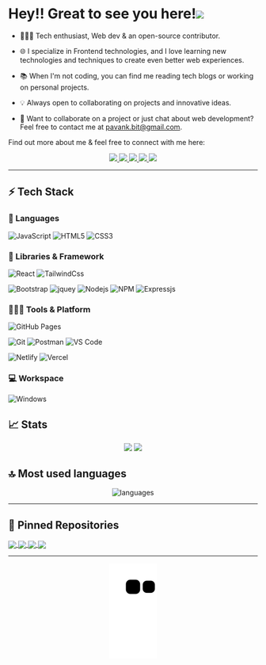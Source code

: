 # Hey!! Great to see you here!<img src="https://media.giphy.com/media/hvRJCLFzcasrR4ia7z/giphy.gif" width="30px">

* 🧑🏻‍💻 Tech enthusiast, Web dev & an open-source contributor. 

* 🌐 I specialize in Frontend technologies, and I love learning new technologies and techniques to create even better web experiences.

* 📚 When I'm not coding, you can find me reading tech blogs or working on personal projects.

* 💡 Always open to collaborating on projects and innovative ideas.  

* 📧 Want to collaborate on a project or just chat about web development? Feel free to contact me at pavank.bit@gmail.com.

Find out more about me & feel free to connect with me here:

<p align="center">
	<a href="https://www.linkedin.com/in/pavan-kulkarni-91293b212">
		<img src="https://img.shields.io/badge/LinkedIn-0077B5?style=for-the-badge&logo=linkedin&logoColor=white" />
	</a>
	<a href="https://twitter.com/pavanstwt">
		<img src="https://img.shields.io/badge/Twitter-1DA1F2?style=for-the-badge&logo=twitter&logoColor=white" />
	</a>
	<a href="https://dev.to/pavandeveloperr">
		<img src="https://img.shields.io/badge/dev.to-0A0A0A?style=for-the-badge&logo=devdotto&logoColor=white" />
	</a>
	<a href="https://portfolio-pavankulkarni.vercel.app">
		<img src="https://img.shields.io/badge/portfolio-1AA260?style=for-the-badge&logo=About.me&logoColor=white" /> 
	</a> 
        <a href="mailto:pavank.bit@gmail.com">
		<img src="https://img.shields.io/badge/Gmail-D14836?style=for-the-badge&logo=gmail&logoColor=white" />
	</a>
</p>

---

## ⚡ Tech Stack

### 🚀 Languages
![JavaScript](https://img.shields.io/badge/JavaScript-323330?style=for-the-badge&logo=javascript&logoColor=F7DF1E)
![HTML5](https://img.shields.io/badge/HTML5-E34F26?style=for-the-badge&logo=html5&logoColor=white)
![CSS3](https://img.shields.io/badge/CSS3-1572B6?style=for-the-badge&logo=css3&logoColor=white)

### 🧩 Libraries & Framework

![React](https://img.shields.io/badge/React-20232A?style=for-the-badge&logo=react&logoColor=61DAFB)
![TailwindCss](https://img.shields.io/badge/Tailwindcss-20232A?style=for-the-badge&logo=tailwindcss&logoColor=navyblue)
<!-- ![Jekyll](https://img.shields.io/badge/Jekyll-CC0000?style=for-the-badge&logo=Jekyll&logoColor=white) -->
![Bootstrap](https://img.shields.io/badge/Bootstrap-563D7C?style=for-the-badge&logo=bootstrap&logoColor=white)
![jquey](https://img.shields.io/badge/jQuery-0769AD?style=for-the-badge&logo=jquery&logoColor=white)
![Nodejs](https://img.shields.io/badge/Node.js-339933?style=for-the-badge&logo=nodedotjs&logoColor=white)
![NPM](https://img.shields.io/badge/npm-CB3837?style=for-the-badge&logo=npm&logoColor=white)
![Expressjs](https://img.shields.io/badge/Express.js-fff?style=for-the-badge&logo=expressjs&logoColor=white)
<!-- ![OpenCV](https://img.shields.io/badge/OpenCV-27338e?style=for-the-badge&logo=OpenCV&logoColor=white) -->
<!-- ![Socket.io](https://img.shields.io/badge/Socket.io-010101?&style=for-the-badge&logo=Socket.io&logoColor=white) -->
<!-- ![Svelte](https://img.shields.io/badge/Svelte-4A4A55?style=for-the-badge&logo=svelte&logoColor=FF3E00) -->

### 🧑🏻‍💻 Tools & Platform

![GitHub Pages](https://img.shields.io/badge/GitHub_Pages-100000?style=for-the-badge&logo=github&logoColor=white)
<!-- ![GitHub Actions](https://img.shields.io/badge/GitHub_Actions-2088FF?style=for-the-badge&logo=github-actions&logoColor=white) -->
<!-- ![Google Cloud](https://img.shields.io/badge/Google_Cloud-4285F4?style=for-the-badge&logo=google-cloud&logoColor=white) -->
![Git](https://img.shields.io/badge/Git-F05032?style=for-the-badge&logo=git&logoColor=white)
![Postman](https://img.shields.io/badge/Postman-FF6C37?style=for-the-badge&logo=Postman&logoColor=white)
![VS Code](https://img.shields.io/badge/Visual_Studio_Code-0078D4?style=for-the-badge&logo=visual%20studio%20code&logoColor=white)
<!-- ![VS](https://img.shields.io/badge/Visual_Studio-5C2D91?style=for-the-badge&logo=visual%20studio&logoColor=white) -->
<!-- ![Heroku](https://img.shields.io/badge/Heroku-430098?style=for-the-badge&logo=heroku&logoColor=white) -->
![Netlify](https://img.shields.io/badge/Netlify-00C7B7?style=for-the-badge&logo=netlify&logoColor=white)
![Vercel](https://img.shields.io/badge/Vercel-000000?style=for-the-badge&logo=vercel&logoColor=white)
<!-- ![Google Colab](https://img.shields.io/badge/Colab-F9AB00?style=for-the-badge&logo=googlecolab&color=525252) -->
<!-- ![Figma](https://img.shields.io/badge/Figma-F24E1E?style=for-the-badge&logo=figma&logoColor=white)
![Canva](https://img.shields.io/badge/Canva-%2300C4CC.svg?&style=for-the-badge&logo=Canva&logoColor=white) -->
<!-- ![Adobe Illustrator](https://img.shields.io/badge/Adobe%20Illustrator-FF9A00?style=for-the-badge&logo=adobe%20illustrator&logoColor=white) -->
<!-- ![Kubernetes](https://img.shields.io/badge/kubernetes-326ce5.svg?&style=for-the-badge&logo=kubernetes&logoColor=white) -->

### 💻 Workspace

![Windows](https://img.shields.io/badge/Windows-0078D6?style=for-the-badge&logo=windows&logoColor=white)
<!-- ![Ubuntu](https://img.shields.io/badge/Ubuntu-E95420?style=for-the-badge&logo=ubuntu&logoColor=white) -->

## 📈 Stats

<p align="center">
  <img width="48%" src="https://github-readme-stats.vercel.app/api?username=pavandeveloperr&show_icons=true&hide_border=true&theme=radical" />
  <img width="48%" src="https://github-readme-streak-stats.herokuapp.com/?user=pavandeveloperr&hide_border=true&theme=radical" />
</p>


## 🔝 Most used languages

<p align="center">
  <img alt="languages" src="https://github-readme-stats.vercel.app/api/top-langs/?username=pavandeveloperr&layout=compact&hide_border=true&theme=radical" />
</p>

---

## 📕 Pinned Repositories

<a href="https://github.com/pavandeveloperr/AnimeApp">
  <img align="center" src="https://github-readme-stats.vercel.app/api/pin/?username=pavandeveloperr&repo=AnimeApp&hide_border=true&theme=radical" />
</a>

<a href="https://github.com/pavandeveloperr/To-do-list">
  <img align="center" src="https://github-readme-stats.vercel.app/api/pin/?username=pavandeveloperr&repo=To-do-list&hide_border=true&theme=radical" />
</a>

<a href="https://github.com/pavandeveloperr/weather-app">
  <img align="center" src="https://github-readme-stats.vercel.app/api/pin/?username=pavandeveloperr&repo=weather-app&hide_border=true&theme=radical" />
</a>

<a href="https://github.com/pavandeveloperr/realtimecovid19updatetable">
  <img align="center" src="https://github-readme-stats.vercel.app/api/pin/?username=pavandeveloperr&repo=realtimecovid19updatetable&hide_border=true&theme=radical"/>
</a>


</p>

<!--![Pavan's GitHub activity graph](https://activity-graph.herokuapp.com/graph?username=pavandeveloperr&hide_border=true&theme=redical)-->

---

<p align="center">
<img src="https://github.com/pavandeveloperr/pavandeveloperr/blob/output/github-contribution-grid-snake.svg" alt="Snake graph">
</p>
